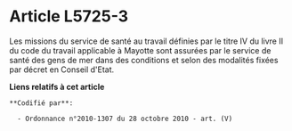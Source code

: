 # Article L5725-3

Les missions du service de santé au travail définies par le titre IV du livre II du code du travail applicable à Mayotte sont
assurées par le service de santé des gens de mer dans des conditions et selon des modalités fixées par décret en Conseil
d'Etat.

**Liens relatifs à cet article**

	**Codifié par**:

	  - Ordonnance n°2010-1307 du 28 octobre 2010 - art. (V)
